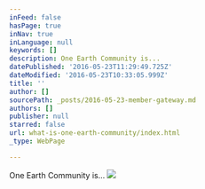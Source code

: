 ```yaml
---
inFeed: false
hasPage: true
inNav: true
inLanguage: null
keywords: []
description: One Earth Community is...
datePublished: '2016-05-23T11:29:49.725Z'
dateModified: '2016-05-23T10:33:05.999Z'
title: ''
author: []
sourcePath: _posts/2016-05-23-member-gateway.md
authors: []
publisher: null
starred: false
url: what-is-one-earth-community/index.html
_type: WebPage

---
```

One Earth Community is...
![](https://the-grid-user-content.s3-us-west-2.amazonaws.com/195930c5-fc29-4d9b-bb7d-93ec291c4c78.png)